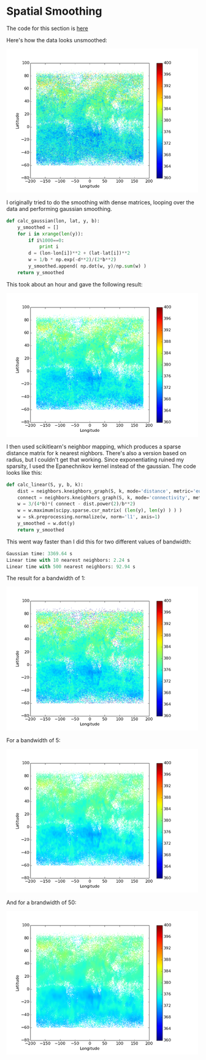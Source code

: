 # Spatial Smoothing

The code for this section is [here](spatial_smoothing.py)

Here's how the data looks unsmoothed:

<img src="https://github.com/afwebb/SDS-385/blob/master/week8/unsmoothed.png" width="500">

I originally tried to do the smoothing with dense matrices, looping over the data and performing gaussian smoothing. 

```python 
def calc_gaussian(lon, lat, y, b):
    y_smoothed = []
    for i in xrange(len(y)):
        if i%1000==0:
            print i
        d = (lon-lon[i])**2 + (lat-lat[i])**2
        w = 1/b * np.exp(-d**2)/(2*b**2)
        y_smoothed.append( np.dot(w, y)/np.sum(w) )
    return y_smoothed
```

This took about an hour and gave the following result:

<img src="https://github.com/afwebb/SDS-385/blob/master/week8/linear_10.png" width="500">

I then used scikitlearn's neighbor mapping, which produces a sparse distance matrix for k nearest nighbors. There's also a version based on radius, but I couldn't get that working. Since exponentiating ruined my sparsity, I used the Epanechnikov kernel instead of the gaussian. The code looks like this:

```python
def calc_linear(S, y, b, k):
    dist = neighbors.kneighbors_graph(S, k, mode='distance', metric='euclidean', p=2, n_jobs=-1)
    connect = neighbors.kneighbors_graph(S, k, mode='connectivity', metric='euclidean', p=2, n_jobs=-1)
    w = 3/(4*b)*( connect - dist.power(2)/b**2)
    w = w.maximum(scipy.sparse.csr_matrix( (len(y), len(y) ) ) )
    w = sk.preprocessing.normalize(w, norm='l1', axis=1)
    y_smoothed = w.dot(y)
    return y_smoothed
```

This went way faster than  I did this for two different values of bandwidth:

```python
Gaussian time: 3369.64 s
Linear time with 10 nearest neighbors: 2.24 s
Linear time with 500 nearest neighbors: 92.94 s
```

The result for a bandwidth of 1:

<img src="https://github.com/afwebb/SDS-385/blob/master/week8/sparse_1.png" width="500">

For a bandwidth of 5:

<img src="https://github.com/afwebb/SDS-385/blob/master/week8/sparse_5.png" width="500">

And for a brandwidth of 50:

<img src="https://github.com/afwebb/SDS-385/blob/master/week8/linear_500.png" width="500">
